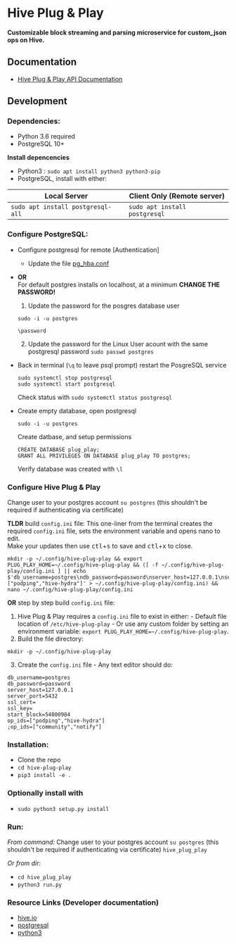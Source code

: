 # Hive Plug & Play

**Customizable block streaming and parsing microservice for custom_json ops on Hive.**


## Documentation

- [Hive Plug & Play API Documentation](/docs/api/api.md)

## Development

### Dependencies:
- Python 3.6 required
- PostgreSQL 10+<br/>

**Install depencencies**<br/>
- Python3 : `sudo apt install python3 python3-pip`
- PostgreSQL, install with either:

| Local Server  | Client Only (Remote server) |
| ------------- | ------------- |
| ```sudo apt install postgresql-all```  | ```sudo apt install postgresql```  |

### Configure PostgreSQL:
- Configure postgresql for remote [Authentication]
  - Update the file [pg_hba.conf](https://stackoverflow.com/a/18664239)
- **OR** <br/>For default postgres installs on localhost, at a minimum **CHANGE THE PASSWORD!**
  1. Update the password for the posgres database user
  ```
  sudo -i -u postgres
  ```
  ```
  \password
  ```
  2. Update the password for the Linux User acount with the same postgresql password `sudo passwd postgres`
- Back in terminal (`\q` to leave psql prompt) restart the PosgreSQL service
  ```
  sudo systemctl stop postgresql
  sudo systemctl start postgresql
  ```
  Check status with `sudo systemctl status postgresql`

- Create empty database, open postgresql 
  ```
  sudo -i -u postgres
  ```
  Create datbase, and setup permissions
  ```
  CREATE DATABASE plug_play;
  GRANT ALL PRIVILEGES ON DATABASE plug_play TO postgres;
  ```
  Verify database was created with `\l`

### Configure Hive Plug & Play
Change user to your postgres account `su postgres` (this shouldn't be required if authenticating via certificate)

**TLDR** build `config.ini` file:
This one-liner from the terminal creates the required `config.ini` file, sets the environment variable and opens nano to edit. <br/>Make your updates then use <kbd>ctl</kbd>+<kbd>s</kbd> to save and <kbd>ctl</kbd>+<kbd>x</kbd> to close.
```
mkdir -p ~/.config/hive-plug-play && export PLUG_PLAY_HOME=~/.config/hive-plug-play && ([ -f ~/.config/hive-plug-play/config.ini ] || echo $'db_username=postgres\ndb_password=password\nserver_host=127.0.0.1\nserver_port=5432\nssl_cert=\nssl_key=\nstart_block=54000984\nop_ids=["podping","hive-hydra"]' > ~/.config/hive-plug-play/config.ini) && nano ~/.config/hive-plug-play/config.ini
```

**OR** step by step build `config.ini` file:
  1. Hive Plug & Play requires a `config.ini` file to exist in either:
    - Default file location of `/etc/hive-plug-play` 
    - Or use any custom folder by setting an environment variable: `export PLUG_PLAY_HOME=~/.config/hive-plug-play`.
  2. Build the file directory:
  ```
  mkdir -p ~/.config/hive-plug-play
  ```
  3. Create the `config.ini` file 
    - Any text editor should do:
  ```
  db_username=postgres
  db_password=password
  server_host=127.0.0.1
  server_port=5432
  ssl_cert=
  ssl_key=
  start_block=54000984
  op_ids=["podping","hive-hydra"]
  ;op_ids=["community","notify"]
  ```

### Installation:

- Clone the repo
- `cd hive-plug-play`
- `pip3 install -e .`
### Optionally install with
- `sudo python3 setup.py install`

### Run:

*From command:*
Change user to your postgres account `su postgres` (this shouldn't be required if authenticating via certificate)
`hive_plug_play`

*Or from dir:*

- `cd hive_plug_play`
- `python3 run.py`

### Resource Links (Developer documentation)
- [hive.io](https://developers.hive.io/)
- [postgresql](https://www.postgresql.org/docs/)
- [python3](https://docs.python.org/3/)
